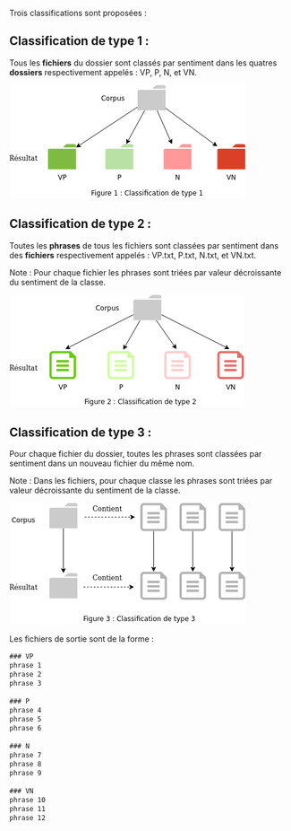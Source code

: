 Trois classifications sont proposées :


## Classification de type 1 :

Tous les **fichiers** du dossier sont classés par sentiment dans les quatres **dossiers** respectivement appelés : VP, P, N, et VN.

![](images/type1.png)



## Classification de type 2 :


Toutes les **phrases** de tous les fichiers sont classées par sentiment dans des **fichiers** respectivement appelés : VP.txt, P.txt, N.txt, et VN.txt.

Note : Pour chaque fichier les phrases sont triées par valeur décroissante du sentiment de la classe.


![](images/type2.png)


## Classification de type 3 :


Pour chaque fichier du dossier, toutes les phrases sont classées par sentiment dans un nouveau fichier du même nom.

Note : Dans les fichiers, pour chaque classe les phrases sont triées par valeur décroissante du sentiment de la classe.

![](images/type3.png)

Les fichiers de sortie sont de la forme :

```
### VP
phrase 1
phrase 2
phrase 3

### P
phrase 4
phrase 5
phrase 6

### N
phrase 7
phrase 8
phrase 9

### VN
phrase 10
phrase 11
phrase 12
```
